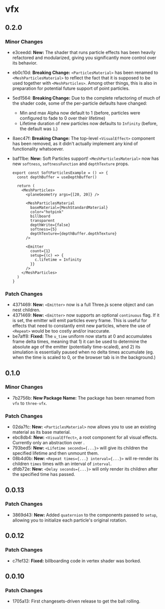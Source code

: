 # vfx

## 0.2.0

### Minor Changes

- e3ceedd: **New:** The shader that runs particle effects has been heavily refactored and modularized, giving you significantly more control over its behavior.
- eb0c10d: **Breaking Change:** `<ParticlesMaterial>` has been renamed to `<MeshParticlesMaterial>` to reflect the fact that it is supposed to be used together with `<MeshParticles>`. Among other things, this is also in preparation for potential future support of point particles.
- 5ed1564: **Breaking Change:** Due to the complete refactoring of much of the shader code, some of the per-particle defaults have changed:

  - Min and max Alpha now default to 1 (before, particles were configured to fade to 0 over their lifetime)
  - Lifetime duration of new particles now defaults to `Infinity` (before, the default was `1`.)

- 8aec47f: **Breaking Change:** The top-level `<VisualEffect>` component has been removed, as it didn't actually implement any kind of functionality whatsoever.
- baf11be: **New:** Soft Particles support! `<MeshParticlesMaterial>` now has new `softness`, `softnessFunction` and `depthTexture` props.

  ```tsx
  export const SoftParticlesExample = () => {
    const depthBuffer = useDepthBuffer()

    return (
      <MeshParticles>
        <planeGeometry args={[20, 20]} />

        <MeshParticlesMaterial
          baseMaterial={MeshStandardMaterial}
          color="hotpink"
          billboard
          transparent
          depthWrite={false}
          softness={5}
          depthTexture={depthBuffer.depthTexture}
        />

        <Emitter
          count={1}
          setup={(c) => {
            c.lifetime = Infinity
          }}
        />
      </MeshParticles>
    )
  }
  ```

### Patch Changes

- 4371469: **New:** `<Emitter>` now is a full Three.js scene object and can nest children.
- 4371469: **New:** `<Emitter>` now supports an optional `continuous` flag. If it is set, the emitter will emit particles every frame. This is useful for effects that need to constantly emit new particles, where the use of `<Repeat>` would be too costly and/or inaccurate.
- be7aff8: **Fixed:** The `u_time` uniform now starts at 0 and accumulates frame delta times, meaning that 1) it can be used to determine the absolute age of the emitter (potentially time-scaled), and 2) its simulation is essentially paused when no delta times accumulate (eg. when the time is scaled to 0, or the browser tab is in the background.)

## 0.1.0

### Minor Changes

- 7b2756b: **New Package Name:** The package has been renamed from `vfx` to `three-vfx`.

### Patch Changes

- 02da7fc: **New:** `<ParticlesMaterial>` now allows you to use an existing material as its base material.
- ebc8db4: **New:** `<VisualEffect>`, a root component for all visual effects. Currently only an abstraction over <group>.
- 793bed5: **New:** `<Lifetime seconds={...}>` will give its children the specified lifetime and then unmount them.
- 08b4d0b: **New:** `<Repeat times={...} interval={...}>` will re-render its children `times` times with an interval of `interval`.
- dfdb72e: **New:** `<Delay seconds={...}>` will only render its children after the specified time has passed.

## 0.0.13

### Patch Changes

- 3869d43: **New:** Added `quaternion` to the components passed to `setup`, allowing you to initialize each particle's original rotation.

## 0.0.12

### Patch Changes

- c7fef32: **Fixed:** billboarding code in vertex shader was borked.

## 0.0.10

### Patch Changes

- 1705a13: First changesets-driven release to get the ball rolling.
